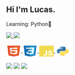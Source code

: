 ## Hi I'm Lucas.
Learning: Python🐍

<div align="left">
  <a href="https://github.com/lucasmetello">
  <img height="147em" src="https://github-readme-stats.vercel.app/api?username=lucasmetello&show_icons=true&theme=merko&include_all_commits=true&count_private=true"/>
  <img height="147em" src="https://github-readme-stats.vercel.app/api/top-langs/?username=lucasmetello&layout=compact&theme=merko"/>
</div>
  <br>
<div>
  <img align="center" alt="HTML" height="30" width="40" src="https://raw.githubusercontent.com/devicons/devicon/master/icons/html5/html5-original.svg">
  <img align="center" alt="CSS" height="30" width="40" src="https://raw.githubusercontent.com/devicons/devicon/master/icons/css3/css3-original.svg">
  <img align="center" alt="Js" height="30" width="40" src="https://raw.githubusercontent.com/devicons/devicon/master/icons/javascript/javascript-plain.svg">
  <img align="center" alt="Python" height="30" width="40" src="https://raw.githubusercontent.com/devicons/devicon/master/icons/python/python-original.svg">
  </div>
  <br>
<div> 
  <a href="https://www.instagram.com/lucasmetello/" target="_blank"><img src="https://img.shields.io/badge/-Instagram-%23E4405F?style=for-the-badge&logo=instagram&logoColor=white" target="_blank"></a>
  <a href = "mailto:lucasmetello@gmail.com"><img src="https://img.shields.io/badge/-Gmail-%23333?style=for-the-badge&logo=gmail&logoColor=white" target="_blank"></a>
  <a href="https://www.linkedin.com/in/lucas-metello-97b8541ba/" target="_blank"><img src="https://img.shields.io/badge/-LinkedIn-%230077B5?style=for-the-badge&logo=linkedin&logoColor=white" target="_blank"></a> 
 
</div>
